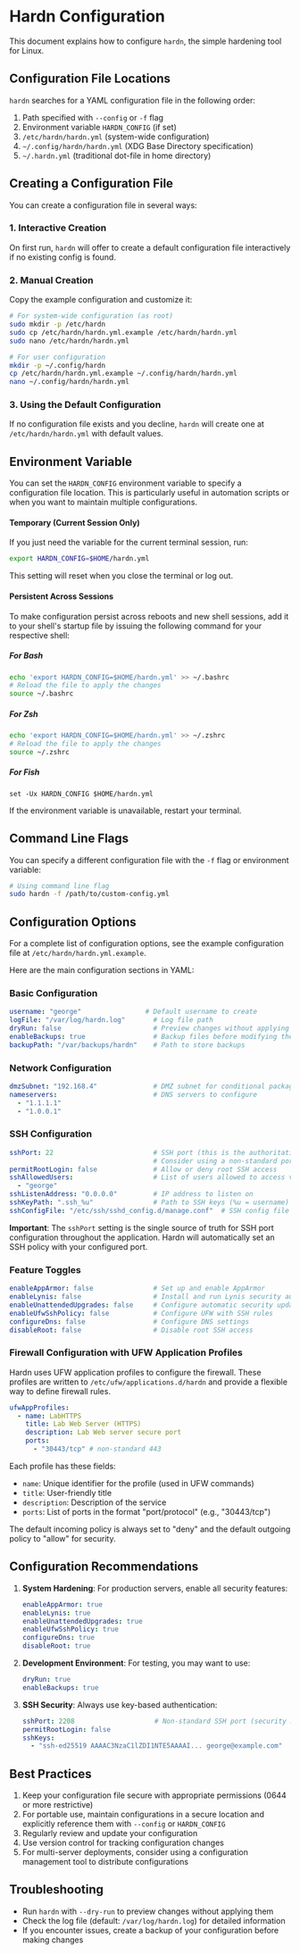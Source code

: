 # Hardn Configuration

This document explains how to configure `hardn`, the simple hardening tool for Linux.

## Configuration File Locations

`hardn` searches for a YAML configuration file in the following order:

1. Path specified with `--config` or `-f` flag
2. Environment variable `HARDN_CONFIG` (if set)
3. `/etc/hardn/hardn.yml` (system-wide configuration)
4. `~/.config/hardn/hardn.yml` (XDG Base Directory specification)
5. `~/.hardn.yml` (traditional dot-file in home directory)

## Creating a Configuration File

You can create a configuration file in several ways:

### 1. Interactive Creation

On first run, `hardn` will offer to create a default configuration file interactively if no existing config is found.

### 2. Manual Creation

Copy the example configuration and customize it:

```bash
# For system-wide configuration (as root)
sudo mkdir -p /etc/hardn
sudo cp /etc/hardn/hardn.yml.example /etc/hardn/hardn.yml
sudo nano /etc/hardn/hardn.yml

# For user configuration
mkdir -p ~/.config/hardn
cp /etc/hardn/hardn.yml.example ~/.config/hardn/hardn.yml
nano ~/.config/hardn/hardn.yml
```

### 3. Using the Default Configuration

If no configuration file exists and you decline, `hardn` will create one at `/etc/hardn/hardn.yml` with default values.
<!-- show/link default values -->

## Environment Variable

You can set the `HARDN_CONFIG` environment variable to specify a configuration file location. This is particularly useful in automation scripts or when you want to maintain multiple configurations.

#### **Temporary (Current Session Only)**
If you just need the variable for the current terminal session, run:

```bash
export HARDN_CONFIG=$HOME/hardn.yml
```

This setting will reset when you close the terminal or log out.

#### **Persistent Across Sessions**
To make configuration persist across reboots and new shell sessions, add it to your shell's startup file by issuing the following command for your respective shell:

##### **For Bash**

```bash
echo 'export HARDN_CONFIG=$HOME/hardn.yml' >> ~/.bashrc
# Reload the file to apply the changes
source ~/.bashrc 
```
##### **For Zsh**

```bash
echo 'export HARDN_CONFIG=$HOME/hardn.yml' >> ~/.zshrc
# Reload the file to apply the changes
source ~/.zshrc
```

##### **For Fish**

```fish
set -Ux HARDN_CONFIG $HOME/hardn.yml
```

If the environment variable is unavailable, restart your terminal.

## Command Line Flags

You can specify a different configuration file with the `-f` flag or environment variable:

```bash
# Using command line flag
sudo hardn -f /path/to/custom-config.yml
```

## Configuration Options

For a complete list of configuration options, see the example configuration file at `/etc/hardn/hardn.yml.example`.

Here are the main configuration sections in YAML:

### Basic Configuration

```yaml
username: "george"                # Default username to create
logFile: "/var/log/hardn.log"       # Log file path
dryRun: false                       # Preview changes without applying them
enableBackups: true                 # Backup files before modifying them
backupPath: "/var/backups/hardn"    # Path to store backups
```

### Network Configuration

```yaml
dmzSubnet: "192.168.4"              # DMZ subnet for conditional package installation
nameservers:                        # DNS servers to configure
  - "1.1.1.1"
  - "1.0.0.1"
```

### SSH Configuration

```yaml
sshPort: 22                         # SSH port (this is the authoritative SSH port used throughout the configuration)
                                    # Consider using a non-standard port (e.g., 2208) as a security measure
permitRootLogin: false              # Allow or deny root SSH access
sshAllowedUsers:                    # List of users allowed to access via SSH
  - "george"
sshListenAddress: "0.0.0.0"         # IP address to listen on
sshKeyPath: ".ssh_%u"               # Path to SSH keys (%u = username)
sshConfigFile: "/etc/ssh/sshd_config.d/manage.conf"  # SSH config file location
```

**Important**: The `sshPort` setting is the single source of truth for SSH port configuration throughout the application.
Hardn will automatically set an SSH policy with your configured port.

### Feature Toggles

```yaml
enableAppArmor: false               # Set up and enable AppArmor
enableLynis: false                  # Install and run Lynis security audit
enableUnattendedUpgrades: false     # Configure automatic security updates
enableUfwSshPolicy: false           # Configure UFW with SSH rules
configureDns: false                 # Configure DNS settings
disableRoot: false                  # Disable root SSH access
```

### Firewall Configuration with UFW Application Profiles

Hardn uses UFW application profiles to configure the firewall. These profiles are written to `/etc/ufw/applications.d/hardn` and provide a flexible way to define firewall rules.

```yaml
ufwAppProfiles:
  - name: LabHTTPS
    title: Lab Web Server (HTTPS)
    description: Lab Web server secure port
    ports:
      - "30443/tcp" # non-standard 443
```

Each profile has these fields:
- `name`: Unique identifier for the profile (used in UFW commands)
- `title`: User-friendly title
- `description`: Description of the service
- `ports`: List of ports in the format "port/protocol" (e.g., "30443/tcp")

The default incoming policy is always set to "deny" and the default outgoing policy to "allow" for security.

## Configuration Recommendations
<!-- 
create configuration definition table with each measure linking to best practices resource (e.g., 
https://linux-audit.com/ssh/audit-and-harden-your-ssh-configuration/#do-not-use-best-practices)
 -->

1. **System Hardening**: For production servers, enable all security features:
   ```yaml
   enableAppArmor: true
   enableLynis: true
   enableUnattendedUpgrades: true
   enableUfwSshPolicy: true
   configureDns: true
   disableRoot: true
   ```

2. **Development Environment**: For testing, you may want to use:
   ```yaml
   dryRun: true
   enableBackups: true
   ```

3. **SSH Security**: Always use key-based authentication:
   ```yaml
   sshPort: 2208                    # Non-standard SSH port (security measure; Default: 22)
   permitRootLogin: false
   sshKeys:
     - "ssh-ed25519 AAAAC3NzaC1lZDI1NTE5AAAAI... george@example.com"
   ```
<!-- provide guide on creating and using SSH keys -->

## Best Practices

1. Keep your configuration file secure with appropriate permissions (0644 or more restrictive)
2. For portable use, maintain configurations in a secure location and explicitly reference them with `--config` or `HARDN_CONFIG`
3. Regularly review and update your configuration
4. Use version control for tracking configuration changes
5. For multi-server deployments, consider using a configuration management tool to distribute configurations

## Troubleshooting

- Run `hardn` with `--dry-run` to preview changes without applying them
- Check the log file (default: `/var/log/hardn.log`) for detailed information
- If you encounter issues, create a backup of your configuration before making changes